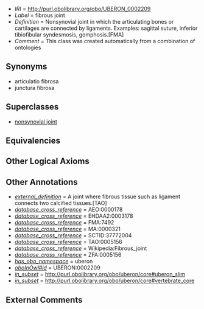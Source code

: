 * *IRI* = http://purl.obolibrary.org/obo/UBERON_0002209
 * *Label* = fibrous joint
 * *Definition* = Nonsynovial joint in which the articulating bones or cartilages are connected by ligaments. Examples: sagittal suture, inferior tibiofibular syndesmosis, gomphosis.[FMA]
 * *Comment* = This class was created automatically from a combination of ontologies

## Synonyms

 * articulatio fibrosa
 * junctura fibrosa

## Superclasses

 * [nonsynovial joint](../../UBERON/34/UBERON_0011134.md)

## Equivalencies


## Other Logical Axioms


## Other Annotations

 * *[external_definition](../../UBPROP/01/UBPROP_0000001.md)* = A joint where fibrous tissue such as ligament connects two calcified tissues.[TAO]
 * *[database_cross_reference](../../ef/oboInOwl#hasDbXref.md)* = AEO:0000178
 * *[database_cross_reference](../../ef/oboInOwl#hasDbXref.md)* = EHDAA2:0003178
 * *[database_cross_reference](../../ef/oboInOwl#hasDbXref.md)* = FMA:7492
 * *[database_cross_reference](../../ef/oboInOwl#hasDbXref.md)* = MA:0000321
 * *[database_cross_reference](../../ef/oboInOwl#hasDbXref.md)* = SCTID:37772004
 * *[database_cross_reference](../../ef/oboInOwl#hasDbXref.md)* = TAO:0005156
 * *[database_cross_reference](../../ef/oboInOwl#hasDbXref.md)* = Wikipedia:Fibrous_joint
 * *[database_cross_reference](../../ef/oboInOwl#hasDbXref.md)* = ZFA:0005156
 * *[has_obo_namespace](../../ce/oboInOwl#hasOBONamespace.md)* = uberon
 * *[oboInOwl#id](../../id/oboInOwl#id.md)* = UBERON:0002209
 * *[in_subset](../../et/oboInOwl#inSubset.md)* = http://purl.obolibrary.org/obo/uberon/core#uberon_slim
 * *[in_subset](../../et/oboInOwl#inSubset.md)* = http://purl.obolibrary.org/obo/uberon/core#vertebrate_core

## External Comments

